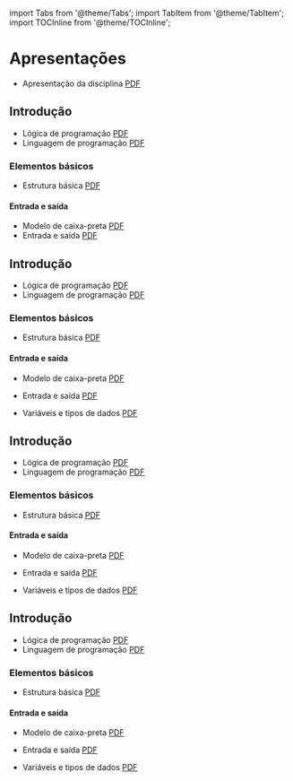 import Tabs from '@theme/Tabs';
import TabItem from '@theme/TabItem';
import TOCInline from '@theme/TOCInline';

# Apresentações

- Apresentação da disciplina [PDF](./slides/_000-intro.slides.pdf)

<Tabs groupId='language'>
<TabItem value="pseudocodigo" label="Pseudocódigo" default>

## Introdução
- Lógica de programação [PDF](pathname:///slides/Algoritmos/01-Introducao/02-Logica_de_programacao.md.pseudocodigo.slides.pdf)
- Linguagem de programação [PDF](pathname:///slides/Algoritmos/01-Introducao/03-Linguagem_de_programacao.md.pseudocodigo.slides.pdf)

### Elementos básicos
- Estrutura básica [PDF](pathname:///slides/Algoritmos/02-Basicos/01-Estrutura_basica.md.pseudocodigo.slides.pdf)

#### Entrada e saída
- Modelo de caixa-preta [PDF](pathname:///slides/Algoritmos/02-Basicos/02-Entrada_e_saida/01-Modelo_caixa_preta.md.pseudocodigo.slides.pdf)
- Entrada e saída [PDF](pathname:///slides/Algoritmos/02-Basicos/02-Entrada_e_saida/02-Entrada_saida.md.pseudocodigo.slides.pdf)

</TabItem>
<TabItem value="java" label="Java">

## Introdução
- Lógica de programação [PDF](pathname:///slides/Algoritmos/01-Introducao/02-Logica_de_programacao.md.java.slides.pdf)
- Linguagem de programação [PDF](pathname:///slides/Algoritmos/01-Introducao/03-Linguagem_de_programacao.md.java.slides.pdf)

### Elementos básicos
- Estrutura básica [PDF](pathname:///slides/Algoritmos/02-Basicos/01-Estrutura_basica.md.java.slides.pdf)

#### Entrada e saída
- Modelo de caixa-preta [PDF](pathname:///slides/Algoritmos/02-Basicos/02-Entrada_e_saida/01-Modelo_caixa_preta.md.java.slides.pdf)
- Entrada e saída [PDF](pathname:///slides/Algoritmos/02-Basicos/02-Entrada_e_saida/02-Entrada_saida.md.java.slides.pdf)


- Variáveis e tipos de dados [PDF](pathname:///slides/Algoritmos/02-Basicos/03-Variaveis_tipos_de_dados.md.java.slides.pdf)

</TabItem>
<TabItem value="python" label="Python">

## Introdução
- Lógica de programação [PDF](pathname:///slides/Algoritmos/01-Introducao/02-Logica_de_programacao.md.python.slides.pdf)
- Linguagem de programação [PDF](pathname:///slides/Algoritmos/01-Introducao/03-Linguagem_de_programacao.md.python.slides.pdf)

### Elementos básicos
- Estrutura básica [PDF](pathname:///slides/Algoritmos/02-Basicos/01-Estrutura_basica.md.python.slides.pdf)

#### Entrada e saída
- Modelo de caixa-preta [PDF](pathname:///slides/Algoritmos/02-Basicos/02-Entrada_e_saida/01-Modelo_caixa_preta.md.python.slides.pdf)
- Entrada e saída [PDF](pathname:///slides/Algoritmos/02-Basicos/02-Entrada_e_saida/02-Entrada_saida.md.python.slides.pdf)

- Variáveis e tipos de dados [PDF](pathname:///slides/Algoritmos/02-Basicos/03-Variaveis_tipos_de_dados.md.python.slides.pdf)

</TabItem>

<TabItem value="c" label="C">

## Introdução
- Lógica de programação [PDF](pathname:///slides/Algoritmos/01-Introducao/02-Logica_de_programacao.md.c.slides.pdf)
- Linguagem de programação [PDF](pathname:///slides/Algoritmos/01-Introducao/03-Linguagem_de_programacao.md.c.slides.pdf)

### Elementos básicos
- Estrutura básica [PDF](pathname:///slides/Algoritmos/02-Basicos/01-Estrutura_basica.md.c.slides.pdf)

#### Entrada e saída
- Modelo de caixa-preta [PDF](pathname:///slides/Algoritmos/02-Basicos/02-Entrada_e_saida/01-Modelo_caixa_preta.md.c.slides.pdf)
- Entrada e saída [PDF](pathname:///slides/Algoritmos/02-Basicos/02-Entrada_e_saida/02-Entrada_saida.md.c.slides.pdf)


- Variáveis e tipos de dados [PDF](pathname:///slides/Algoritmos/02-Basicos/03-Variaveis_tipos_de_dados.md.c.slides.pdf)

</TabItem>

</Tabs>
